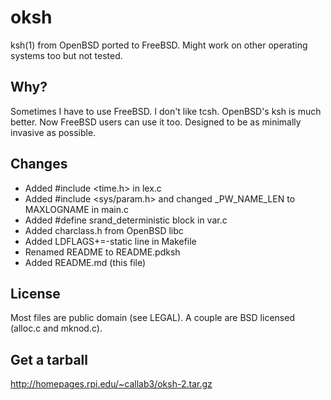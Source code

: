 oksh
====
ksh(1) from OpenBSD ported to FreeBSD.
Might work on other operating systems too but not tested.

Why?
----
Sometimes I have to use FreeBSD. I don't like tcsh.
OpenBSD's ksh is much better. Now FreeBSD users can use it too.
Designed to be as minimally invasive as possible.

Changes
-------
* Added #include &lt;time.h&gt; in lex.c
* Added #include &lt;sys/param.h&gt; and changed _PW_NAME_LEN to MAXLOGNAME in main.c
* Added #define srand_deterministic block in var.c
* Added charclass.h from OpenBSD libc
* Added LDFLAGS+=-static line in Makefile
* Renamed README to README.pdksh
* Added README.md (this file)

License
-------
Most files are public domain (see LEGAL).
A couple are BSD licensed (alloc.c and mknod.c).

Get a tarball
-------------
http://homepages.rpi.edu/~callab3/oksh-2.tar.gz
